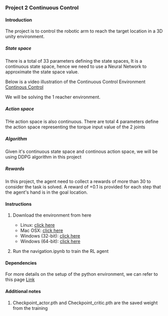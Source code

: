 ### Project 2 Continuous Control 

#### Introduction
The project is to control the robotic arm to reach the target location in a 3D unity environment.

##### State space
There is a total of 33 parameters defining the state spaces,
It is a continuous state space, hence we need to use a Neural Network to approximate the state space value.

Below is a video illustration of the Continuous Control Environment
[Continous Control](https://youtu.be/z4EDWYI723w)

We will be solving the 1 reacher environment.

##### Action space
THe action space is also continuous. There are total 4 parameters define the action space representing the torque input value of the 2 joints

##### Algorithm
Given it's continuous state space and continous action space, we will be using DDPG algorithm in this project


##### Rewards
In this project, the agent need to collect a rewards of more than 30 to consider the task is solved.
A reward of +0.1 is provided for each step that the agent's hand is in the goal location.

#### Instructions
1. Download the environment from here
    - Linux: [click here](https://s3-us-west-1.amazonaws.com/udacity-drlnd/P1/Banana/Banana_Linux.zip)
    - Mac OSX: [click here](https://s3-us-west-1.amazonaws.com/udacity-drlnd/P1/Banana/Banana.app.zip)
    - Windows (32-bit): [click here](https://s3-us-west-1.amazonaws.com/udacity-drlnd/P1/Banana/Banana_Windows_x86.zip)
    - Windows (64-bit): [click here](https://s3-us-west-1.amazonaws.com/udacity-drlnd/P1/Banana/Banana_Windows_x86_64.zip)
 
2. Run the navigation.ipynb to train the RL agent

#### Dependencies
For more details on the setup of the python environment, we can refer to this page
[Link](https://github.com/udacity/deep-reinforcement-learning#dependencies)



#### Additional notes
1. Checkpoint_actor.pth and Checkpoint_critic.pth are the saved weight from the training
